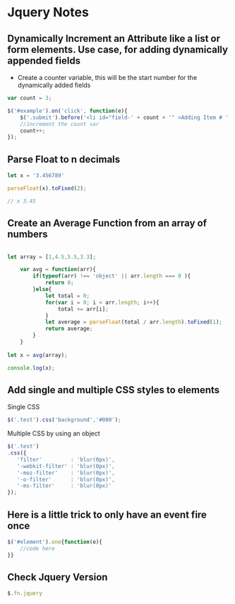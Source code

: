 # Jquery Notes

## Dynamically Increment an Attribute like a list or form elements.  Use case, for adding dynamically appended fields

- Create a counter variable, this will be the start number for the dynamically added fields
```javascript
var count = 3;

$('#example').on('click', function(e){
    $('.submit').before('<li id="field-' + count + '" >Adding Item # ' + count + '</li>');
    //increment the count var
    count++;
});
```

## Parse Float to n decimals
```javascript
let x = '3.456789'

parseFloat(x).toFixed(2);

// x 3.45
```

## Create an Average Function from an array of numbers
```javascript

let array = [1,4.5,5.5,3.3];

    var avg = function(arr){
        if(typeof(arr) !== 'object' || arr.length === 0 ){ 
            return 0;
        }else{
            let total = 0;
            for(var i = 0; i < arr.length; i++){
                total += arr[i];
            }
            let average = parseFloat(total / arr.length).toFixed(1);
            return average;
        }
    }
    
let x = avg(array);

console.log(x);
```

## Add single and multiple CSS styles to elements
Single CSS
```javascript
$('.test').css('background','#000');
```
Multiple CSS by using an object
```javascript
$('.test')
.css({
   'filter'         : 'blur(0px)',
   '-webkit-filter' : 'blur(0px)',
   '-moz-filter'    : 'blur(0px)',
   '-o-filter'      : 'blur(0px)',
   '-ms-filter'     : 'blur(0px)'
});
```
## Here is a little trick to only have an event fire once
```javascript
$('#element').one{function(e){
    //code here
}}
```

## Check Jquery Version
```js
$.fn.jquery
```